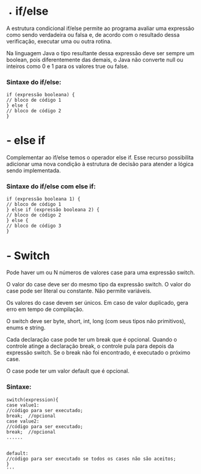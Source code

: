 - # if/else

A estrutura condicional if/else permite ao programa avaliar uma expressão como sendo verdadeira ou falsa e, de acordo com o resultado dessa verificação, executar uma ou outra rotina.

Na linguagem Java o tipo resultante dessa expressão deve ser sempre um boolean, pois diferentemente das demais, o Java não converte null ou inteiros como 0 e 1 para os valores true ou false.

### Sintaxe do if/else:

```
if (expressão booleana) {
// bloco de código 1
} else {
// bloco de código 2
}
```

# - else if

Complementar ao if/else temos o operador else if. Esse recurso possibilita adicionar uma nova condição à estrutura de decisão para atender a lógica sendo implementada.

### Sintaxe do if/else com else if:

```
if (expressão booleana 1) {
// bloco de código 1
} else if (expressão booleana 2) {
// bloco de código 2
} else {
// bloco de código 3
}
```

# - Switch

Pode haver um ou N números de valores case para uma expressão switch.

O valor do case deve ser do mesmo tipo da expressão switch. O valor do case pode ser literal ou constante. Não permite variáveis.

Os valores do case devem ser únicos. Em caso de valor duplicado, gera erro em tempo de compilação.

O switch deve ser byte, short, int, long (com seus tipos não primitivos), enums e string.

Cada declaração case pode ter um break que é opcional. Quando o controle atinge a declaração break, o controle pula para depois da expressão switch. Se o break não foi encontrado, é executado o próximo case.

O case pode ter um valor default que é opcional.

### Sintaxe:

```
switch(expression){     
case value1:     
//código para ser executado;     
break;  //opcional  
case value2:     
//código para ser executado;     
break;  //opcional   
......


default:      
//código para ser executado se todos os cases não são aceitos;     
}  
'''
